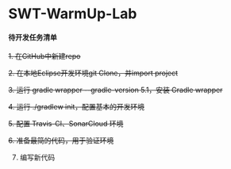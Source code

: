 # SWT-WarmUp-Lab



#### 待开发任务清单

~~1. 在GitHub中新建repo~~

~~2. 在本地Eclipse开发环境git Clone，并import project~~

~~3. 运行 gradle wrapper --gradle-version 5.1，安装 Gradle wrapper~~

~~4. 运行 ./gradlew init，配置基本的开发环境~~

~~5. 配置 Travis-CI、SonarCloud 环境~~

~~6. 准备最简的代码，用于验证环境~~

7. 编写新代码